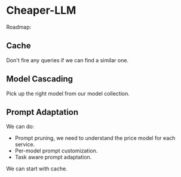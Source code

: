 # Cheaper-LLM

Roadmap:

## Cache
Don't fire any queries if we can find a similar one.

## Model Cascading
Pick up the right model from our model collection.

## Prompt Adaptation
We can do:
- Prompt pruning, we need to understand the price model for each service.
- Per-model prompt customization. 
- Task aware prompt adaptation.

We can start with cache. 
